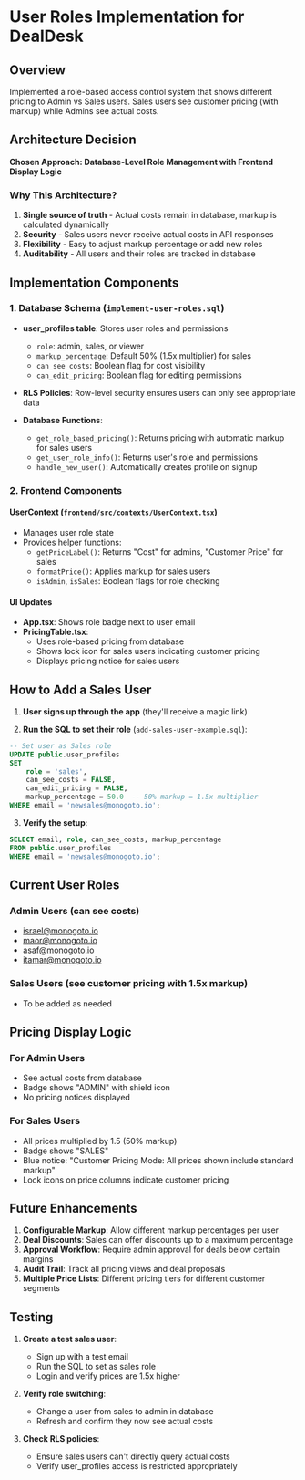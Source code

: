 # User Roles Implementation for DealDesk

## Overview
Implemented a role-based access control system that shows different pricing to Admin vs Sales users. Sales users see customer pricing (with markup) while Admins see actual costs.

## Architecture Decision
**Chosen Approach: Database-Level Role Management with Frontend Display Logic**

### Why This Architecture?
1. **Single source of truth** - Actual costs remain in database, markup is calculated dynamically
2. **Security** - Sales users never receive actual costs in API responses  
3. **Flexibility** - Easy to adjust markup percentage or add new roles
4. **Auditability** - All users and their roles are tracked in database

## Implementation Components

### 1. Database Schema (`implement-user-roles.sql`)
- **user_profiles table**: Stores user roles and permissions
  - `role`: admin, sales, or viewer
  - `markup_percentage`: Default 50% (1.5x multiplier) for sales
  - `can_see_costs`: Boolean flag for cost visibility
  - `can_edit_pricing`: Boolean flag for editing permissions
  
- **RLS Policies**: Row-level security ensures users can only see appropriate data
- **Database Functions**:
  - `get_role_based_pricing()`: Returns pricing with automatic markup for sales users
  - `get_user_role_info()`: Returns user's role and permissions
  - `handle_new_user()`: Automatically creates profile on signup

### 2. Frontend Components

#### UserContext (`frontend/src/contexts/UserContext.tsx`)
- Manages user role state
- Provides helper functions:
  - `getPriceLabel()`: Returns "Cost" for admins, "Customer Price" for sales
  - `formatPrice()`: Applies markup for sales users
  - `isAdmin`, `isSales`: Boolean flags for role checking

#### UI Updates
- **App.tsx**: Shows role badge next to user email
- **PricingTable.tsx**: 
  - Uses role-based pricing from database
  - Shows lock icon for sales users indicating customer pricing
  - Displays pricing notice for sales users

## How to Add a Sales User

1. **User signs up through the app** (they'll receive a magic link)

2. **Run the SQL to set their role** (`add-sales-user-example.sql`):
```sql
-- Set user as Sales role
UPDATE public.user_profiles
SET 
    role = 'sales',
    can_see_costs = FALSE,
    can_edit_pricing = FALSE,
    markup_percentage = 50.0  -- 50% markup = 1.5x multiplier
WHERE email = 'newsales@monogoto.io';
```

3. **Verify the setup**:
```sql
SELECT email, role, can_see_costs, markup_percentage
FROM public.user_profiles
WHERE email = 'newsales@monogoto.io';
```

## Current User Roles

### Admin Users (can see costs)
- israel@monogoto.io
- maor@monogoto.io  
- asaf@monogoto.io
- itamar@monogoto.io

### Sales Users (see customer pricing with 1.5x markup)
- To be added as needed

## Pricing Display Logic

### For Admin Users
- See actual costs from database
- Badge shows "ADMIN" with shield icon
- No pricing notices displayed

### For Sales Users  
- All prices multiplied by 1.5 (50% markup)
- Badge shows "SALES" 
- Blue notice: "Customer Pricing Mode: All prices shown include standard markup"
- Lock icons on price columns indicate customer pricing

## Future Enhancements

1. **Configurable Markup**: Allow different markup percentages per user
2. **Deal Discounts**: Sales can offer discounts up to a maximum percentage
3. **Approval Workflow**: Require admin approval for deals below certain margins
4. **Audit Trail**: Track all pricing views and deal proposals
5. **Multiple Price Lists**: Different pricing tiers for different customer segments

## Testing

1. **Create a test sales user**:
   - Sign up with a test email
   - Run the SQL to set as sales role
   - Login and verify prices are 1.5x higher

2. **Verify role switching**:
   - Change a user from sales to admin in database
   - Refresh and confirm they now see actual costs

3. **Check RLS policies**:
   - Ensure sales users can't directly query actual costs
   - Verify user_profiles access is restricted appropriately